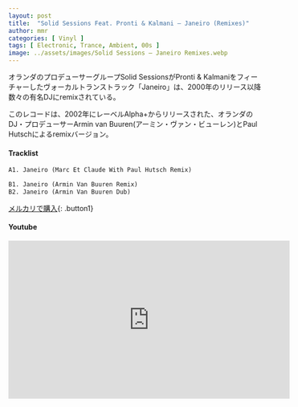 ```yaml
---
layout: post
title:  "Solid Sessions Feat. Pronti & Kalmani – Janeiro (Remixes)"
author: mmr
categories: [ Vinyl ]
tags: [ Electronic, Trance, Ambient, 00s ]
image: ../assets/images/Solid Sessions – Janeiro Remixes.webp
---
```


オランダのプロデューサーグループSolid SessionsがPronti & Kalmaniをフィーチャーしたヴォーカルトランストラック「Janeiro」は、2000年のリリース以降数々の有名DJにremixされている。

このレコードは、2002年にレーベルAlpha+からリリースされた、オランダのDJ・プロデューサーArmin van Buuren(アーミン・ヴァン・ビューレン)とPaul Hutschによるremixバージョン。

#### Tracklist
```md
A1. Janeiro (Marc Et Claude With Paul Hutsch Remix)

B1. Janeiro (Armin Van Buuren Remix)
B2. Janeiro (Armin Van Buuren Dub)
```

[メルカリで購入](https://jp.mercari.com/item/m70514415387?afid=6142608987){: .button1}

#### Youtube
<iframe width="560" height="315" src="https://www.youtube.com/embed/iCS_rQcKu5k?si=kT8oxErWpcAxxlGK" title="YouTube video player" frameborder="0" allow="accelerometer; autoplay; clipboard-write; encrypted-media; gyroscope; picture-in-picture; web-share" referrerpolicy="strict-origin-when-cross-origin" allowfullscreen></iframe>